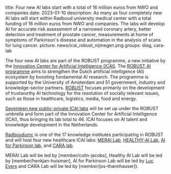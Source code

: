 title: Four new AI labs start with a total of 16 million euros from NWO and companies
date: 2023-01-10
description: As many as four completely new AI labs will start within Radboud university medical center with a total funding of 16 million euros from NWO and companies. The labs will develop AI for accurate risk assessment of a narrowed coronary artery, better detection and treatment of prostate cancer, measurements at home of symptoms of Parkinson's disease and automation in the analysis of scans for lung cancer.
picture: news/icai_robust_nijmegen.png
groups: diag, cara-lab

The four new AI labs are part of the ROBUST programme, a new initiative by the [Innovation Center for Artificial Intelligence (ICAI)](https://icai.ai/). 
The [ROBUST AI programme](https://icai.ai/ltp-robust/) aims to strengthen the Dutch artificial intelligence (AI) ecosystem by boosting fundamental AI research. The programme is supported by the University of Amsterdam and 51 government, industry and knowledge-sector partners. [ROBUST](https://icai.ai/ltp-robust/) focuses primarily on the development of trustworthy AI technology for the resolution of socially relevant issues, such as those in healthcare, logistics, media, food and energy.

[Seventeen new public-private ICAI labs](https://icai.ai/labs-robust/) will be set up under the ROBUST umbrella and form part of the Innovation Center for Artificial Intelligence (ICAI), thus bringing its lab total to 46. ICAI focuses on AI talent and knowledge development in the Netherlands.

[Radboudumc](https://www.radboudumc.nl/) is one of the 17 knowledge institutes participating in ROBUST and will host four new healthcare ICAI labs: [MERAI Lab](https://icai.ai/icai-labs/merai/), [HEALTHY-AI Lab](https://icai.ai/icai-labs/healthyai/), [AI for Parkinson lab](https://icai.ai/icai-labs/ai-for-parkinson/), and [CARA lab](https://icai.ai/icai-labs/cara/).

MERAI Lab will be led by [member/colin-jacobs], Healthy AI Lab will be led by [member/henkjan-huisman], AI for Parkinson Lab will be led by [Luc Evers](mailto:luc.evers@radboudumc.nl) and CARA Lab will be led by [member/jos-thannhauser]).


